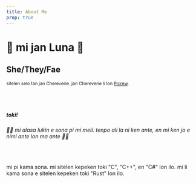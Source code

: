```yaml
---
title: About Me
prop: true
---
```


# 🌙 mi jan Luna 🌙
## She/They/Fae

<!--<small>Profile picture by Chereverie on [Picrew](https://picrew.me/en/image_maker/100365)</small>

<br>

<br>

##### toki!

###### 🏳️‍⚧️ I am exploring feminine presentation and identity, so this may change or I might go by different things elsewhere. 🏳️‍⚧️
###### Please respect what I set my info as in the context of it at least.

<br>

I'm a student, apprentice, hobbyist, and generally a nerd who does some coding every once and a while.
I've mainly been messing with C, C++, C# and have been learning Rust. I'm presently learning more about web development, particularly regarding frameworks and libraries.  
I'm a bit shy in terms of socializing, but I'm often open to chat about most things, so long as it's respectful.
Please reach out to me first, I probably won't do so myself.

Follow if you enjoy. I'm not *too* active, but I'll try to post some things every once and a while. -->

<small>sitelen selo tan jan Chereverie. jan Chereverie li lon [Picrew](https://picrew.me/en/image_maker/100365).
</small>
<!-- Outer art (PFP) by jan Chereverie. jan Chereverie is on Picrew. -->

<br>

<br>

##### toki!

###### 🏳️‍⚧️ mi alasa lukin e sona pi mi meli. tenpo ali la ni ken ante, en mi ken jo e nimi ante lon ma ante 🏳️‍⚧️

<br> 

mi pi kama sona. mi sitelen kepeken toki "C", "C++", en "C#" lon ilo. mi li kama sona e sitelen kepeken toki "Rust" lon ilo.